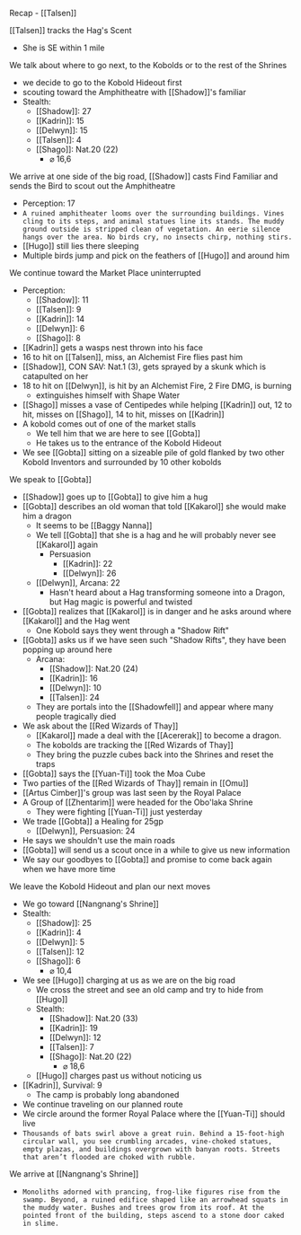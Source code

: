 Recap - [[Talsen]]

[[Talsen]] tracks the Hag's Scent
- She is SE within 1 mile

We talk about where to go next, to the Kobolds or to the rest of the Shrines
- we decide to go to the Kobold Hideout first
- scouting toward the Amphitheatre with [[Shadow]]'s familiar
- Stealth:
	- [[Shadow]]: 27
	- [[Kadrin]]: 15
	- [[Delwyn]]: 15
	- [[Talsen]]: 4
	- [[Shago]]: Nat.20 (22)
		- ⌀ 16,6

We arrive at one side of the big road, [[Shadow]] casts Find Familiar and sends the Bird to scout out the Amphitheatre
- Perception: 17
- `A ruined amphitheater looms over the surrounding buildings. Vines cling to its steps, and animal statues line its stands. The muddy ground outside is stripped clean of vegetation. An eerie silence hangs over the area. No birds cry, no insects chirp, nothing stirs.`
- [[Hugo]] still lies there sleeping
- Multiple birds jump and pick on the feathers of [[Hugo]] and around him

We continue toward the Market Place uninterrupted
- Perception: 
	- [[Shadow]]: 11
	- [[Talsen]]: 9
	- [[Kadrin]]: 14
	- [[Delwyn]]: 6
	- [[Shago]]: 8
- [[Kadrin]] gets a wasps nest thrown into his face
- 16 to hit on [[Talsen]], miss, an Alchemist Fire flies past him
- [[Shadow]], CON SAV: Nat.1 (3), gets sprayed by a skunk which is catapulted on her
- 18 to hit on [[Delwyn]], is hit by an Alchemist Fire, 2 Fire DMG, is burning
	- extinguishes himself with Shape Water
- [[Shago]] misses a vase of Centipedes while helping [[Kadrin]] out, 12 to hit, misses on [[Shago]], 14 to hit, misses on [[Kadrin]]
- A kobold comes out of one of the market stalls
	- We tell him that we are here to see [[Gobta]]
	- He takes us to the entrance of the Kobold Hideout
- We see [[Gobta]] sitting on a sizeable pile of gold flanked by two other Kobold Inventors and surrounded by 10 other kobolds

We speak to [[Gobta]]
- [[Shadow]] goes up to [[Gobta]] to give him a hug
- [[Gobta]] describes an old woman that told [[Kakarol]] she would make him a dragon
	- It seems to be [[Baggy Nanna]]
	- We tell [[Gobta]] that she is a hag and he will probably never see [[Kakarol]] again
		- Persuasion
			- [[Kadrin]]: 22
			- [[Delwyn]]: 26
	- [[Delwyn]], Arcana: 22
		- Hasn't heard about a Hag transforming someone into a Dragon, but Hag magic is powerful and twisted
- [[Gobta]] realizes that [[Kakarol]] is in danger and he asks around where [[Kakarol]] and the Hag went
	- One Kobold says they went through a "Shadow Rift"
- [[Gobta]] asks us if we have seen such "Shadow Rifts", they have been popping up around here
	- Arcana:
		- [[Shadow]]: Nat.20 (24)
		- [[Kadrin]]: 16
		- [[Delwyn]]: 10
		- [[Talsen]]: 24
	- They are portals into the [[Shadowfell]] and appear where many people tragically died
- We ask about the [[Red Wizards of Thay]]
	- [[Kakarol]] made a deal with the [[Acererak]] to become a dragon.
	- The kobolds are tracking the [[Red Wizards of Thay]]
	- They bring the puzzle cubes back into the Shrines and reset the traps
- [[Gobta]] says the [[Yuan-Ti]] took the Moa Cube
- Two parties of the [[Red Wizards of Thay]] remain in [[Omu]]
- [[Artus Cimber]]'s group was last seen by the Royal Palace
- A Group of [[Zhentarim]] were headed for the Obo'laka Shrine
	- They were fighting [[Yuan-Ti]] just yesterday
- We trade [[Gobta]] a Healing for 25gp
	- [[Delwyn]], Persuasion: 24
- He says we shouldn't use the main roads
- [[Gobta]] will send us a scout once in a while to give us new information
- We say our goodbyes to [[Gobta]] and promise to come back again when we have more time

We leave the Kobold Hideout and plan our next moves
- We go toward [[Nangnang's Shrine]]
- Stealth:
	- [[Shadow]]: 25
	- [[Kadrin]]: 4
	- [[Delwyn]]: 5
	- [[Talsen]]: 12
	- [[Shago]]: 6
		- ⌀ 10,4
- We see [[Hugo]] charging at us as we are on the big road
	- We cross the street and see an old camp and try to hide from [[Hugo]]
	- Stealth:
		- [[Shadow]]: Nat.20 (33)
		- [[Kadrin]]: 19
		- [[Delwyn]]: 12
		- [[Talsen]]: 7
		- [[Shago]]: Nat.20 (22)
			- ⌀ 18,6
	- [[Hugo]] charges past us without noticing us
- [[Kadrin]], Survival: 9
	- The camp is probably long abandoned
- We continue traveling on our planned route
- We circle around the former Royal Palace where the [[Yuan-Ti]] should live
- `Thousands of bats swirl above a great ruin. Behind a 15-foot-high circular wall, you see crumbling arcades, vine-choked statues, empty plazas, and buildings overgrown with banyan roots. Streets that aren’t flooded are choked with rubble.`

We arrive at [[Nangnang's Shrine]]
- `Monoliths adorned with prancing, frog-like figures rise from the swamp. Beyond, a ruined edifice shaped like an arrowhead squats in the muddy water. Bushes and trees grow from its roof. At the pointed front of the building, steps ascend to a stone door caked in slime.`